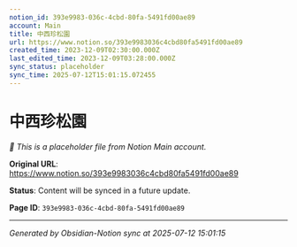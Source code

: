 ```yaml
---
notion_id: 393e9983-036c-4cbd-80fa-5491fd00ae89
account: Main
title: 中西珍松園
url: https://www.notion.so/393e9983036c4cbd80fa5491fd00ae89
created_time: 2023-12-09T02:30:00.000Z
last_edited_time: 2023-12-09T03:28:00.000Z
sync_status: placeholder
sync_time: 2025-07-12T15:01:15.072455
---
```


# 中西珍松園

*🔄 This is a placeholder file from Notion Main account.*

**Original URL**: https://www.notion.so/393e9983036c4cbd80fa5491fd00ae89

**Status**: Content will be synced in a future update.

**Page ID**: `393e9983-036c-4cbd-80fa-5491fd00ae89`

---

*Generated by Obsidian-Notion sync at 2025-07-12 15:01:15*
